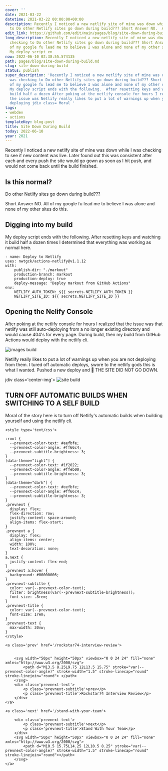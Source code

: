 ```yaml
---
cover: ''
date: 2021-03-22
datetime: 2021-03-22 00:00:00+00:00
description: Recently I noticed a new netlify site of mine was down while I was checking
  to Do other Netlify sites go down during build??? Short Answer NO.  All of my google
edit_link: https://github.com/edit/main/pages/blog/site-down-during-build.md
long_description: Recently I noticed a new netlify site of mine was down while I was
  checking to Do other Netlify sites go down during build??? Short Answer NO.  All
  of my google fu lead me to believe I was alone and none of my other sites do this.
  My deploy script en
now: 2022-06-10 02:38:55.574135
path: pages/blog/site-down-during-build.md
slug: site-down-during-build
status: publish
super_description: 'Recently I noticed a new netlify site of mine was down while I
  was checking to Do other Netlify sites go down during build??? Short Answer NO.  All
  of my google fu lead me to believe I was alone and none of my other sites do this.
  My deploy script ends with the following.  After resetting keys and watching it
  build half a dozen After poking at the netlify console for hours I realized that
  the issue was Netlify really likes to put a lot of warnings up when you are not
  deploying jdiv class= Moral '
tags:
- webdev
- actions
templateKey: blog-post
title: Site Down During Build
today: 2022-06-10
year: 2021
---
```


Recently I noticed a new netlify site of mine was down while I was checking to
see if new content was live.  Later found out this was consistent after each
and every push the site would go gown as soon as I hit push, and would not come
back until the build finished.


## Is this normal?

Do other Netlify sites go down during build???

Short Answer NO.  All of my google fu lead me to believe I was alone and none of my other sites do this.

## Digging into my build

My deploy script ends with the following.  After resetting keys and watching it build half a dozen
times I determined that everything was working as normal here.

```
- name: Deploy to Netlify
uses: nwtgck/actions-netlify@v1.1.12
with:
    publish-dir: "./markout"
    production-branch: markout
    production-deploy: true
    deploy-message: "Deploy markout from GitHub Actions"
env:
    NETLIFY_AUTH_TOKEN: ${{ secrets.NETLIFY_AUTH_TOKEN }}
    NETLIFY_SITE_ID: ${{ secrets.NETLIFY_SITE_ID }}
```

## Opening the Nelify Console


After poking at the netlify console for hours I realized that the issue was
that netlify was still auto-deploying from a no longer existing directory and
would cause 404's for every page. During build, then my build from GitHub
Actions would deploy with the netlify cli.

<div class='center-img'>
    <img alt="images build" src="https://images.waylonwalker.com/netlify-build-images-waylonwalker.png">
</div>

Netlify really likes to put a lot of warnings up when you are not deploying
from them.  I tured off automatic deploys, swore to the netlify gods this is
what I wanted. Pushed a new deploy and 🎉 THE SITE DID NOT GO DOWN.

jdiv class='center-img'>
    <img alt="site build" src="https://images.waylonwalker.com/netlify-build-waylonwalker.png">
</div>

## TURN OFF AUTOMATIC BUILDS WHEN SWITCHING TO A SELF BUILD

Moral of the story here is to turn off Netlify's automatic builds when building
yourself and using the netlify cli.
<div class='prevnext'>

    <style type='text/css'>

    :root {
      --prevnext-color-text: #eefbfe;
      --prevnext-color-angle: #ff66c4;
      --prevnext-subtitle-brightness: 3;
    }
    [data-theme="light"] {
      --prevnext-color-text: #1f2022;
      --prevnext-color-angle: #ffeb00;
      --prevnext-subtitle-brightness: 3;
    }
    [data-theme="dark"] {
      --prevnext-color-text: #eefbfe;
      --prevnext-color-angle: #ff66c4;
      --prevnext-subtitle-brightness: 3;
    }
    .prevnext {
      display: flex;
      flex-direction: row;
      justify-content: space-around;
      align-items: flex-start;
    }
    .prevnext a {
      display: flex;
      align-items: center;
      width: 100%;
      text-decoration: none;
    }
    a.next {
      justify-content: flex-end;
    }
    .prevnext a:hover {
      background: #00000006;
    }
    .prevnext-subtitle {
      color: var(--prevnext-color-text);
      filter: brightness(var(--prevnext-subtitle-brightness));
      font-size: .8rem;
    }
    .prevnext-title {
      color: var(--prevnext-color-text);
      font-size: 1rem;
    }
    .prevnext-text {
      max-width: 30vw;
    }
    </style>
    
    <a class='prev' href='/rockstar74-interview-review'>
    

        <svg width="50px" height="50px" viewbox="0 0 24 24" fill="none" xmlns="http://www.w3.org/2000/svg">
            <path d="M13.5 8.25L9.75 12L13.5 15.75" stroke="var(--prevnext-color-angle)" stroke-width="1.5" stroke-linecap="round" stroke-linejoin="round"> </path>
        </svg>
        <div class='prevnext-text'>
            <p class='prevnext-subtitle'>prev</p>
            <p class='prevnext-title'>Rockstar74 Interview Review</p>
        </div>
    </a>
    
    <a class='next' href='/stand-with-your-team'>
    
        <div class='prevnext-text'>
            <p class='prevnext-subtitle'>next</p>
            <p class='prevnext-title'>Stand With Your Team</p>
        </div>
        <svg width="50px" height="50px" viewbox="0 0 24 24" fill="none" xmlns="http://www.w3.org/2000/svg">
            <path d="M10.5 15.75L14.25 12L10.5 8.25" stroke="var(--prevnext-color-angle)" stroke-width="1.5" stroke-linecap="round" stroke-linejoin="round"></path>
        </svg>
    </a>
  </div>